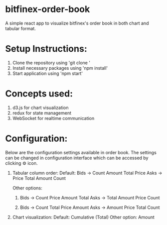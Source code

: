 # bitfinex-order-book
A simple react app to visualize bitfinex's order book in both chart and tabular format.

# Setup Instructions:
1. Clone the repository using 'git clone <repository path>'
2. Install necessary packages using 'npm install'
2. Start application using 'npm start'

# Concepts used:
1. d3.js for chart visualization
2. redux for state management
2. WebSocket for realtime communication

# Configuration:
Below are the configuration settings available in order book. The settings can be changed in configuration interface which can be accessed by clicking ⚙ icon.

1. Tabular column order:
    Default:
    Bids -> Count Amount Total Price
    Asks -> Price Total Amount Count
    
    Other options:
    1. Bids -> Count Price Amount Total
       Asks -> Total Amount Price Count

    2. Bids -> Count Total Price Amount
       Asks -> Amount Price Total Count
2. Chart visualization:
   Default: Cumulative (Total)
   Other option: Amount